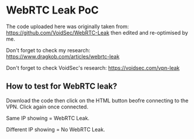 # WebRTC Leak PoC
The code uploaded here was originally taken from: https://github.com/VoidSec/WebRTC-Leak then edited and re-optimised by me.

Don't forget to check my research: https://www.dragkob.com/articles/webrtc-leak

Don't forget to check VoidSec's research: https://voidsec.com/vpn-leak

## How to test for WebRTC leak?

Download the code then click on the HTML button beofre connecting to the VPN. Click again once connected.

Same IP showing = WebRTC Leak.

Different IP showing = No WebRTC Leak.
